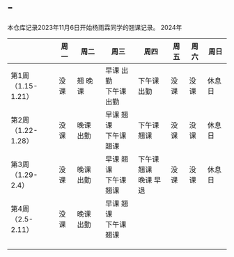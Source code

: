 # -

本仓库记录2023年11月6日开始杨雨霖同学的翘课记录。
2024年

|                          | 周一 | 周二      | 周三                       | 周四                       | 周五 | 周六 | 周日   |
| ------------------------ | ---- | --------- | -------------------------- | -------------------------- | ---- | ---- | ------ |
| 第1周<br />（1.15-1.21） | 没课 | 翘 晚课   | 早课 出勤<br />下午课 出勤 | 下午课 出勤                | 没课 | 没课 | 休息日 |
| 第2周<br />（1.22-1.28） | 没课 | 晚课 出勤 | 早课 翘课<br />下午课 翘课 | 下午课 翘课                | 没课 | 没课 | 休息日 |
| 第3周<br />（1.29-2.4）  | 没课 | 晚课 出勤 | 早课 翘课<br />下午课 翘课 | 下午课 翘课<br />晚课 早退 | 没课 | 没课 | 休息日 |
| 第4周<br />（2.5-2.11）  | 没课 | 晚课 出勤 | 早课 翘课<br />下午课 翘课 |                            |      |      |        |
|                          |      |           |                            |                            |      |      |        |
|                          |      |           |                            |                            |      |      |        |
|                          |      |           |                            |                            |      |      |        |
